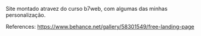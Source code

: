 Site montado atravez do curso b7web, com algumas das minhas personalização.


References:
https://www.behance.net/gallery/58301549/free-landing-page